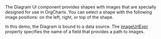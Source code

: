 The Diagram UI component provides shapes with images that are specially designed for use in OrgCharts. You can select a shape with the following image positions: on the left, right, or top of the shape. 

In this demo, the Diagram is bound to a data source. The [imageUrlExpr](/Documentation/ApiReference/UI_Widgets/dxDiagram/Configuration/nodes/#imageUrlExpr) property specifies the name of a field that provides a path to images.